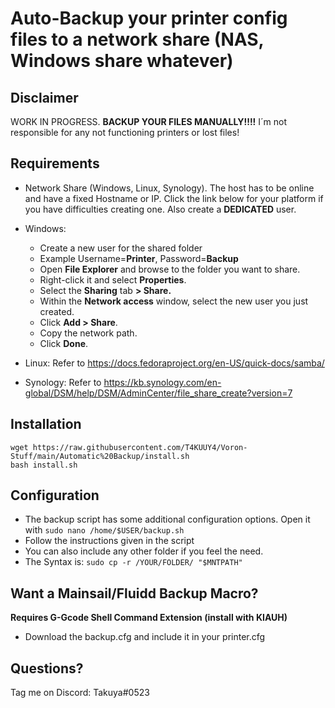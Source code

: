 
# Auto-Backup your printer config files to a network share (NAS, Windows share whatever)

## Disclaimer
WORK IN PROGRESS. **BACKUP YOUR FILES MANUALLY!!!!**
I´m not responsible for any not functioning printers or lost files!

## Requirements 
 * Network Share (Windows, Linux, Synology). The host has to be online and have a fixed Hostname or IP. 
 Click the link below for your platform if you have difficulties creating one. Also create a **DEDICATED** user. 
 
 * Windows: 
	* Create a new user for the shared folder
	* Example Username=**Printer**, Password=**Backup**
	* Open  **File Explorer**  and browse to the folder you want to share.
	* Right-click it and select  **Properties**.
	* Select the **Sharing** tab **> Share.**
	* Within the  **Network access**  window, select the new user you just created.
	* Click  **Add > Share**.
	* Copy the network path.
	* Click  **Done**.
			
	
* Linux: Refer to https://docs.fedoraproject.org/en-US/quick-docs/samba/
 * Synology: Refer to https://kb.synology.com/en-global/DSM/help/DSM/AdminCenter/file_share_create?version=7

## Installation

    wget https://raw.githubusercontent.com/T4KUUY4/Voron-Stuff/main/Automatic%20Backup/install.sh
    bash install.sh
## Configuration
* The backup script has some additional configuration options. Open it with `sudo nano /home/$USER/backup.sh`
*  Follow the instructions given in the script
* You can also include any other folder if you feel the need. 
* The Syntax is: `sudo cp -r /YOUR/FOLDER/ "$MNTPATH"`
 
## Want a Mainsail/Fluidd Backup Macro?
**Requires G-Gcode Shell Command Extension (install with KIAUH)**
* Download the backup.cfg and include it in your printer.cfg


## Questions? 
Tag me on Discord: Takuya#0523
